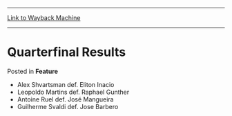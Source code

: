 
---
[Link to Wayback Machine](https://web.archive.org/web/20171030065531/https://magic.wizards.com/en/articles/archive/feature/quarterfinal-results-2000-01-01)

[_metadata_:wayback_url]:- "https://magic.wizards.com/en/articles/archive/feature/quarterfinal-results-2000-01-01"
[_metadata_:wayback_raw_url]:- "https://web.archive.org/web/20171030065531id_/https://magic.wizards.com/en/articles/archive/feature/quarterfinal-results-2000-01-01"
[_metadata_:wayback_capture_timestamp]:- "2017-10-30 06:55:31+00:00"
[_metadata_:publish_date]:- "2000-01-01"
[_metadata_:description]:- "Alex Shvartsman def. Eliton Inacio Leopoldo Martins def. Raphael Gunther Antoine Ruel def. José Mangueira Guilherme Svaldi def. Jose Barbero"
[_metadata_:generator]:- "Drupal 7 (http://drupal.org)"
---


Quarterfinal Results
====================



 Posted in **Feature**












* Alex Shvartsman def. Eliton Inacio
* Leopoldo Martins def. Raphael Gunther
* Antoine Ruel def. José Mangueira
* Guilherme Svaldi def. Jose Barbero







